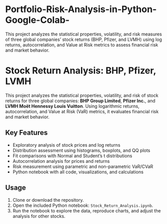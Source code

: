 # Portfolio-Risk-Analysis-in-Python-Google-Colab-
This project analyzes the statistical properties, volatility, and risk measures of three global companies’ stock returns (BHP, Pfizer, and LVMH) using log returns, autocorrelation, and Value at Risk metrics to assess financial risk and market behavior.
# Stock Return Analysis: BHP, Pfizer, LVMH

This project analyzes the statistical properties, volatility, and risk of stock returns for three global companies: **BHP Group Limited**, **Pfizer Inc.**, and **LVMH Moët Hennessy Louis Vuitton**. Using logarithmic returns, autocorrelation, and Value at Risk (VaR) metrics, it evaluates financial risk and market behavior.

## Key Features

- Exploratory analysis of stock prices and log returns
- Distribution assessment using histograms, boxplots, and QQ plots
- Fit comparisons with Normal and Student’s t distributions
- Autocorrelation analysis for prices and returns
- Risk measurement using parametric and non-parametric VaR/CVaR
- Python notebook with all code, visualizations, and calculations

## Usage

1. Clone or download the repository.
2. Open the included Python notebook: `Stock_Return_Analysis.ipynb`.
3. Run the notebook to explore the data, reproduce charts, and adjust the analysis for other stocks.
